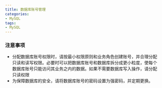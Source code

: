 ```yaml
---
title: 数据库账号管理
categories: 
- MySQL
tags:
- MySQL
---
```

### 注意事项
- 分配数据库账号权限时，请按最小权限原则和业务角色创建账号，并合理分配只读和读写权限。必要时可以把数据库账号和数据库拆分成更小粒度，使每个数据库账号只能访问其业务之内的数据。如果不需要数据库写入操作，请分配只读权限
- 为保障数据库的安全，请将数据库账号的密码设置为强密码，并定期更换。

































